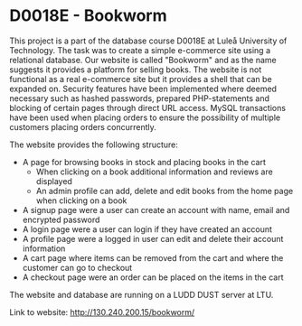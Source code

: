 # D0018E - Bookworm
This project is a part of the database course D0018E at Luleå University of Technology. The task was to create a simple e-commerce site using a relational database. Our website is called "Bookworm" and as the name suggests it provides a platform for selling books. The website is not functional as a real e-commerce site but it provides a shell that can be expanded on. Security features have been implemented where deemed necessary such as hashed passwords, prepared PHP-statements and blocking of certain pages through direct URL access. MySQL transactions have been used when placing orders to ensure the possibility of multiple customers placing orders concurrently.

The website provides the following structure:
- A page for browsing books in stock and placing books in the cart
  - When clicking on a book additional information and reviews are displayed
  - An admin profile can add, delete and edit books from the home page when clicking on a book
- A signup page were a user can create an account with name, email and encrypted password
- A login page were a user can login if they have created an account
- A profile page were a logged in user can edit and delete their account information
- A cart page where items can be removed from the cart and where the customer can go to checkout
- A checkout page were an order can be placed on the items in the cart

The website and database are running on a LUDD DUST server at LTU.

Link to website: http://130.240.200.15/bookworm/
